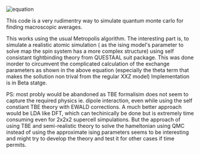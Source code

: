 
![equation](https://i.ibb.co/nfRw069/Screen-Shot-2019-04-20-at-9-06-00-PM.png)

This code is a very rudimentry way to simulate quantum monte carlo for finding macroscopic averages. 

This works using the usual Metropolis algorithm. The interesting part is, to simulate a realistic atomic simulation ( as the ising model's parameter to solve map the spin system has a more complex structure) using self consistant tightbinding theory from QUESTAAL suit package. This was done inorder to circumvent the complicated calculation of the exchange parameters as shown in the above equation (especially the theta term that makes the sollution non trival from the regular XXZ model) Implementation is in Beta statge. 




PS: most probly would be abandoned as TBE formalisim does not seem to capture the required physics ie. dipole interaction, even while using the self constiant TBE theory with EWALD corrections. A much better approach would be LDA like DFT, which can techinically be done but is extremely time consuming even for 2x2x2 supercell simpulations. But the approach of using TBE and semi-realistic theory to solve the hameltonian using QMC instead of using the approximate ising parameters seems to be interesting and might try to develop the theory and test it for other cases if time permits.
